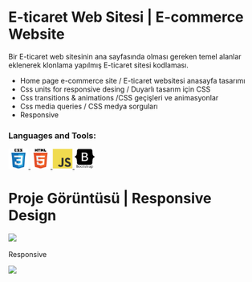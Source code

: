<h1>E-ticaret Web Sitesi | E-commerce Website</h1>

<p>Bir E-ticaret web sitesinin ana sayfasında olması gereken temel alanlar eklenerek klonlama yapılmış E-ticaret sitesi kodlaması.</p>

<ul>
  <li>Home page e-commerce site / E-ticaret websitesi anasayfa tasarımı</li>
  <li>Css units for responsive desing / Duyarlı tasarım için CSS</li>
  <li>Css transitions & animations /CSS geçi̇şleri̇ ve animasyonlar</li>
  <li>Css media queries / CSS medya sorguları</li>
  <li>Responsive</li>
</ul>

<h3 align="left">Languages and Tools:</h3>
<p align="left"> 

  <a href="https://www.w3schools.com/css/" target="_blank" rel="noreferrer"> <img src="https://raw.githubusercontent.com/devicons/devicon/master/icons/css3/css3-original-wordmark.svg" alt="css3" width="40" height="40"/> </a><a href="https://www.w3.org/html/" target="_blank" rel="noreferrer"> <img src="https://raw.githubusercontent.com/devicons/devicon/master/icons/html5/html5-original-wordmark.svg" alt="html5" width="40" height="40"/> </a><a href="https://developer.mozilla.org/en-US/docs/Web/JavaScript" target="_blank" rel="noreferrer"> <img src="https://raw.githubusercontent.com/devicons/devicon/master/icons/javascript/javascript-original.svg" alt="javascript" width="40" height="40"/> </a> <a href="https://getbootstrap.com" target="_blank" rel="noreferrer"> <img src="https://raw.githubusercontent.com/devicons/devicon/master/icons/bootstrap/bootstrap-plain-wordmark.svg" alt="bootstrap" width="40" height="40"/> </a>
 
<h1>Proje Görüntüsü | Responsive Design </h1>

![](img/web-gif.gif)

<p>Responsive</p>

![](img/mobile-gif.gif)

